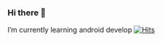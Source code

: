 ### Hi there 👋
 I’m currently learning android develop
[![Hits](https://hits.seeyoufarm.com/api/count/incr/badge.svg?url=https%3A%2F%2Fgithub.com%2FGyeony95&count_bg=%2379C83D&title_bg=%23555555&title=hits&edge_flat=false)](https://hits.seeyoufarm.com)	
